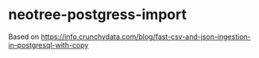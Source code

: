 # neotree-postgress-import

Based on https://info.crunchydata.com/blog/fast-csv-and-json-ingestion-in-postgresql-with-copy
